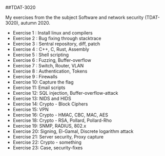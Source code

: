 ##TDAT-3020

My exercises from the the subject Software and network security (TDAT-3020), autumn 2020. 

* Exercise 1 : Install linux and compilers
* Exercise 2 : Bug fixing through stacktrace
* Exercise 3 : Sentral repository, diff, patch
* Exercise 4 : C++, C, Rust, Assembly
* Exercise 5 : Shell scripting
* Exercise 6 : Fuzzing, Buffer-overflow
* Exercise 7 : Switch, Router, VLAN
* Exercise 8 : Authentication, Tokens
* Exercise 9 : Firewalls
* Exercise 10: Capture the flag
* Exercise 11: Email scripts
* Exercise 12: SQL injection, Buffer-overflow-attack
* Exercise 13: NIDS and HIDS
* Exercise 14: Crypto - Block Ciphers
* Exercise 15: VPN
* Exercise 16: Crypto - HMAC, CBC, MAC, AES
* Exercise 18: Crypto - RSA, Pollard, Pollard-Rho
* Exercise 19: SNMP, RADIUS, 802.x
* Exercise 20: Signing, El-Gamal, Discrete logarithm attack
* Exercise 21: Server security, Proxy capture
* Exercise 22: Crypto - something
* Exercise 23: Case, security-fixes
